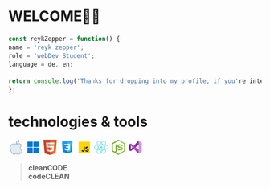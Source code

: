 # WELCOME🙏🏻


```javascript
const reykZepper = function() {
name = 'reyk zepper';
role = 'webDev Student';
language = de, en;

return console.log('Thanks for dropping into my profile, if you're intersted...contact me!?'); 
};
```



# technologies & tools
![apple logo](Assets/icons8-mac-os-30.png)
![windows logo](Assets/icons8-windows-11-30.png)
![html logo](Assets/icons8-html-5-is-a-software-solution-stack-that-defines-the-properties-and-behaviors-of-web-page-30.png)
![css logo](Assets/icons8-css3-30.png)
![js logo](Assets/icons8-javascript-30.png)
![react logo](Assets/icons8-react-native-30.png)
![node.js logo](Assets/icons8-node.js-30.png)
![vs code logo](Assets/icons8-visual-studio-30.png)

>__cleanCODE__  
>__codeCLEAN__

